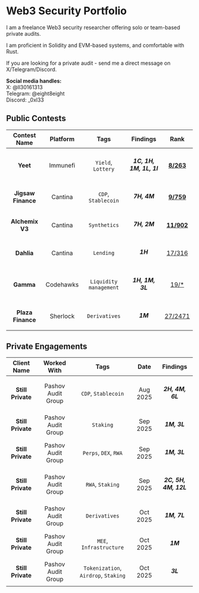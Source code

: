 # Web3 Security Portfolio

I am a freelance Web3 security researcher offering solo or team-based private audits.

I am proficient in Solidity and EVM-based systems, and comfortable with Rust.

If you are looking for a private audit - send me a direct message on X/Telegram/Discord.

**Social media handles:**   
X: @ll30161313   
Telegram: @eight8eight   
Discord: _0xl33   

## Public Contests

| Contest Name | Platform | Tags | Findings | Rank |
|:------------:|:--------:|:----:|:--------:|:----:|
| **Yeet**| Immunefi | `Yield`, `Lottery` | <h5>1C, 1H, 1M, 1L, 1I</h5> | **[8/263](https://immunefi.com/audit-competition/audit-comp-yeet/leaderboard/#top)** |
| **Jigsaw Finance** | Cantina | `CDP`, `Stablecoin` | <h5>7H, 4M</h5> | **[9/759](https://cantina.xyz/competitions/7a40c849-0b35-4128-b084-d9a83fd533ea/leaderboard)** |
| **Alchemix V3** | Cantina | `Synthetics` | <h5>7H, 2M</h5> | **[11/902](https://cantina.xyz/competitions/e68909e6-3491-4a94-a707-ecf0c89cf72a/leaderboard)** |
| **Dahlia** | Cantina | `Lending` | <h5>1H</h5> | [17/316](https://cantina.xyz/competitions/691ce303-f137-437a-bf34-aef87dfe983b/leaderboard) |
| **Gamma** | Codehawks | `Liquidity management` | <h5>1H, 1M, 3L</h5> | [19/*](https://codehawks.cyfrin.io/c/2025-02-gamma/results?lt=contest&page=2&sc=reward&sj=reward&t=leaderboard) |
| **Plaza Finance** | Sherlock | `Derivatives` | <h5>1M</h5> | [27/2471](https://audits.sherlock.xyz/contests/682/leaderboard) |

## Private Engagements

| Client Name | Worked With | Tags | Date | Findings |
|:-----------:|:-----------:|:----:|:----:|:--------:|
| **Still Private** | Pashov Audit Group | `CDP`, `Stablecoin` | Aug 2025 | <h5>2H, 4M, 6L</h5> |
| **Still Private** | Pashov Audit Group | `Staking` | Sep 2025 | <h5>1M, 3L</h5> |
| **Still Private** | Pashov Audit Group | `Perps`, `DEX`, `RWA` | Sep 2025 | <h5>1M, 3L</h5> |
| **Still Private** | Pashov Audit Group | `RWA`, `Staking` | Sep 2025 | <h5>2C, 5H, 4M, 12L</h5> |
| **Still Private** | Pashov Audit Group | `Derivatives` | Oct 2025 | <h5>1M, 7L</h5> |
| **Still Private** | Pashov Audit Group | `MEE`, `Infrastructure` | Oct 2025 | <h5>1M</h5> |
| **Still Private** | Pashov Audit Group | `Tokenization`, `Airdrop`, `Staking` | Oct 2025 | <h5>3L</h5> |
